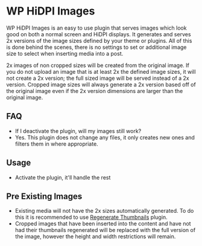 # WP HiDPI Images

WP HiDPI Images is an easy to use plugin that serves images which look good on both a normal screen and HiDPI displays. It generates and serves 2x versions of the image sizes defined by your theme or plugins. All of this is done behind the scenes, there is no settings to set or additional image size to select when inserting media into a post. 

2x images of non cropped sizes will be created from the original image. If you do not upload an image that is at least 2x the defined image sizes, it will not create a 2x version; the full sized image will be served instead of a 2x version. Cropped image sizes will always generate a 2x version based off of the original image even if the 2x version dimensions are larger than the original image. 

## FAQ

- If I deactivate the plugin, will my images still work?
- Yes. This plugin does not change any files, it only creates new ones and filters them in where appropriate.

## Usage

- Activate the plugin, it'll handle the rest

## Pre Existing Images

- Existing media will not have the 2x sizes automatically generated. To do this it is recommended to use [Regenerate Thumbnails](http://wordpress.org/plugins/regenerate-thumbnails/) plugin.
- Cropped images that have been inserted into the content and have not had their thumbnails regenerated will be replaced with the full version of the image, however the height and width restrictions will remain.
